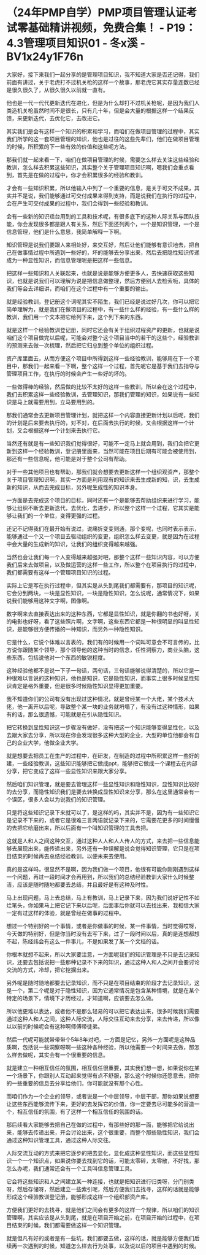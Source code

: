 # （24年PMP自学）PMP项目管理认证考试零基础精讲视频，免费合集！ - P19：4.3管理项目知识01 - 冬x溪 - BV1x24y1F76n

大家好，接下来我们一起分享的是管理项目知识，我不知道大家是否还记得，我们前面有讲过，关于老虎打不过机关枪的这样一个故事，那老虎它其实存量连数已经是很久很久了，从很久很久以前就一直有。

他也是一代一代代更新迭代在进化，但是为什么却打不过机关枪呢，是因为我们人类造机关枪虽然时间不是很长，只有几十年，但是会大量的根据这样一个结果反馈，来更新迭代，去优化它，去改进它。

其实我们是会有这样一个知识的积累和学习，而咱们在做项目管理的过程中，其实我们所学的这一套项目管理的知识，他也是过往的这些先辈们，他们在做项目管理的时候，所积累的下一些有效的价值和这些呃方法。

那我们就一起来看一下，咱们在做项目管理的时候，需要怎么样去关注这些经验和教训，怎么样去积累这些知识，其实整个关于管理项目知识啊，嗯我们会重点看到，首先是在做的过程中，你才会积累很多的经验和教训。

才会有一些知识积累，所以他输入中列了一个重要的信息，是关于可交不成果，其实并不是说，我们能够通过可交付成果来得到支持，而是说我们在执行的过程中，会在产生可交付成果的过程中，我们会得到一些经验和教训。

会有一些新的知识瑶台用到的工具和技术呢，有很多底下的这种人际关系与团队技能，你会发现很多都是跟人有关系，然后下面还列两个，一个是知识管理，一个是信息管理，他们是什么意思，我简单解释一下啊。

知识管理是说我们要跟人来相处好，来交互好，然后让他们能够有意识地去，把自己在做事情过程中所遇到一些好的，坏的能够去分享出来，然后去把隐性知识传递成为一种显性知识，而信息管理呢是把这样一些信息。

把这样一些知识和人关联起来，也就是说是能够方便更多人，去快速获取这些知识，也就是说我们可以理解为说是把信息做整理，然后方便别人去检索呃，具体的我们等会去详细讲，而咱们在这个过程中有一个重要的输出。

就是经验教训，登记册这个词呢其实不陌生，我们已经是说过好几次，你可以把它简单理解为，就是我们在做项目的过程中，有一些什么样的经验，有一些什么样的教训，我们用一个文本把它给列下来，这个列下来的东西。

就是这样一个经验教训登记册，同时它还会有关于组织过程资产的更新，也就是说咱们这个项目做完以后呢，可能会对整个这个项目当中的若干的这些个，经验教训的预测来去做一次梳理，然后把它归总到整个单位的组织过程。

资产库里面去，从而方便这个项目中所得到这样一些经验教训，能够用在下一个项目中，那我们一起来看一下啊，整个这样一个过程，首先呢它是基于我们去指导与管理项目工作，在执行的时候会产生一些好的坏的。

一些做得棒的经验，然后做的比较不太好的这样一些教训，所以会在这个过程中，我们去积累这样一些经验教训，去管理知识，那我们管理的知识，如果说有一些知识是马上就需要用到，立马要用到的。

那我们通常会去更新项目管理计划，就把这样一个内容直接更新计划以后呢，我们的计划是后来要去执行的，对不对，在后面去执行的时候，又会根据这样一个计划，又会根据这样一个计划来去执行它。

当然还有就是有一些知识我们觉得很好，可能不一定马上就会用到，我们会把它更新到这样一个经验教训，登记册里面来，当然可能在项目后期有可能会被使用到，那还有一些信息呢，他可能是对于整个公司有帮助。

对于一些其他项目也有帮助，那我们就会想要去更新这样一个组织观资产，那整个关于项目管理知识啊，其实一方面是利用现有的知识来去生成新的知，识，去生成新的知识，从而去完成目标，另外呢生成性的知识本身。

一方面是去完成这个项目的目标，同时还有一个是能够去帮助组织来进行学习，能够让组织不断去更新迭代，去优化，去进步，所以整个这样一个过程，它其实是能够让我们的一个单位，变得更强的过程。

还记不记得我们在最开始有说过，说痛折变变则通，那个变呢，也同时表示表示，能够通过一个又一个项目去驱动组织的变更，组织怎么样去变更，就是因为在过程中会大量的生成新的知识，让我们的组织变得越来越强。

当然也会让我们每一个人变得越来越强对吧，那整个这样一些知识内容，可以方便我们后来去做项目，以及做运营的这样一些工作，所以整个在项目执行的过程中，我们都需要有这样一个管理项目知识的过程。

实际上它是写在执行过程中，但其实是从头到尾我们都需要有，那项目的知识呢，它会分到两块，一块是显性知识，一块是隐性知识，怎么说呢，通常情况下，如果说我们能够用这种文字啊，图像啊。

数字啊来去直接表达出来的这种东西，它都是显性知识，就是你翻的书也好呀，关的电影也好呀，看了这些照片啊，文字啊，这些东西它都是一种很明显的叫显性知识，是能够很方便传播的一种知识，而另外一种隐性知识。

它是什么，它说个体难以言表的，我们有的时候用一个词叫可意会不可言传的，比方说你跟随某个领导，那个领导他的这种当时的信念，任性洞察力，商业头脑，这些东西，包括说他对一个东西的敏锐程度。

这种经验他都不是说一下子一句话，两句话，三句话能够说得清楚的，所以它是一种很难以言说的这种知识，他也是知识，它是隐性知识，而事实上很多时候显性知识肯定是格外重要，但是很多时候隐性知识显得更加重要。

我不知道你们的公司有没有出现过这种情况，就是曾经某一个大佬，某个技术大佬，他一离开以后呢，导致整个某一块的业务就坍塌了，有没有过这种情形，如果有的话，那么很遗憾，可能就是在引从隐性知识。

把它转换到显性知识这一步骤没有做好，没有把这一个知识能够变得显性化，以及去跟大家去分享，所以现在你会发现很多这种大型的企业，大型的单位他都会有自己的企业大学，他做企业大学。

就是想要去把员工在生产的过程中，在研发，在制造的过程中所积累这样一些好的建，一些经验教训，这些知识能够把它做成ppt，能够把它做成一个课程去在内部分享，把它变成了这样一些显性知识来跟大家分享。

然后咱们知识管理，就是要去管理这样一些显性知识和隐性知识，显性知识比较好的去分享，而隐性知识我们是要去转换成显性知识来分享，那么在这里通常会有一个误区，很多人会以为说我们的知识管理。

只是将这些知识记录下来就可以了，是这样的吗，其实并不是，因为有一些知识它是记录不下来的，或者它是很难三言两语就记录下来的，它需要花更多的时间慢慢的去把它给磨出来，所以后面有一个叫知识管理的工具去把。

这就是人和人之间这种交互，通过这种人人和人人传人的方式，来去把一些信息能够去展现出来，能传递出来，另外还有一种误解是说会觉得知识管理，它只是在项目结束的时候再去总结经验教训，以便未来去使用。

真的是这样吗，很显然不是啊，因为我们做一个项目，他很有可能你刚刚遇到这样一个问题，再过一段时间才会再用到，所以我们的总结经验教训大家什么时候整洁，应该是随时随地都要去总结，并且最好是有这种及时性。

马上出现问题，马上去总结，马上有教训，马上记录下来，因为我们说好记性不如烂笔头，你如果马上把它记下来以后呢，后面事后你就可以去找出来，我相信大家一定有过这样的体验，就是曾经在做事的过程中。

想过一个特别好的一个事情，或者是你做事的时候，某一件事情，当时觉得哎呀，今天做的特别好，但是你当时没有去写下来，过了一段时间以后，真的是连想都想不起，陈经纬会有这么一件事儿，不是如果发了某一个文档的话。

你根本就想不起来，所以大家要注意，一方面呢我们的知识管理是不只是去记录知识，还要去包括说把一些那种记录不下来的知识，通过这种人和人之间开会要讨论交流的方式，冷却，把它挖掘出来。

另外呢是随时随地都要去记录知识，而不只是在项目结束的阶段才去记录知识，这是一个，第二个呢是对于隐性知识，因为它通常情况是包含某种情境，就是在某个特定的场景下，情境下才历经过，才知道啊，应该要去怎么做。

所以他更难以表达，或者他不是那么轻易的可以把它表达出来，很多时候我们需要通过这种人和人之间，这种人际交流，人际交往互动来去分享，来去传递，所以像以以前的时候呢会有这种啊师傅带徒弟。

然后一代呢可能就带带带个5年8年对吧，一方面是记忆，另外一方面呢是这种品质啊，包括说一些洞察呀啊一些这种各种经验，所以他需要一个时间来去做，那怎么样去做呢，其实会有一个很重要的信息。

就是建立一种相互信任的氛围，相互信任很重要，其实我们想一想，如果说你在某一个场景下，你跟别人互动起来觉得有点不舒服，那么这个时候你还愿意去，把你的一些重要的信息去分享给他们，你可能就没有那个心性。

而咱们作为一个企业的领导，或者说是一个中层领导，中层干部，那你如果说想要让这些东西能够流传下来，更好的去发挥它的价值，你一定要去尽可能多的营造一个，相互信任的氛围，有了这样一个相互信任的氛围的话。

那后续看大家能够去把自己在做的过程中，有那些好的那一面，能够把它给说出来，能够去传递出来，开会讨论出来，这个很重要，而整个那些隐性知识，我们会通过这种知识管理工具，通过这种人际交往。

人际交流互动的方式来把它逐步的把去显化，显化成这种显性知识，而这些显性知识一个一个知识点，如果说你要去找到它的话，可能太零碎，太零散，不好找，那怎么办呢，我们通常还会有一个工具叫信息管理工具。

它会将这些知识和人之间建立某一种连接，也就是把知识进行归类呀，分门别类呀，然后存储呀，然后建立一些索引呢，然后方便我们去找寻，这样的话就是能够形成这个经验教训登记册，能够形成这样一个组织部资产库。

方便我们更好的去找寻，就是他们之间会有更多的这样一个规律，所以咱们的知识管理啊，其实应该是从头到尾，就是在项目开始之前，在项目开始的过程中，在项目结束的时候，我们都需要做这样一个知识管理。

就是但凡有好的或者是有一些坑，我们都要去做，这样的话，就是能够方便我们后续再一次遇到的时候，知道怎么样去行为处事，以及说以后的项目中遇到的时候。

